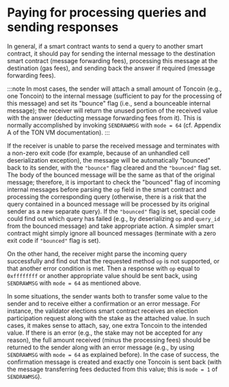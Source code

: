 # Paying for processing queries and sending responses

In general, if a smart contract wants to send a query to another smart contract, it should pay for sending the internal message to the destination smart contract (message forwarding fees), processing this message at the destination (gas fees), and sending back the answer if required (message forwarding fees).

:::note
In most cases, the sender will attach a small amount of Toncoin (e.g., one Toncoin) to the internal message (sufficient to pay for the processing of this message) and set its "bounce" flag (i.e., send a bounceable internal message); the receiver will return the unused portion of the received value with the answer (deducting message forwarding fees from it). This is normally accomplished by invoking `SENDRAWMSG` with `mode = 64` (cf. Appendix A of the TON VM documentation).
:::

If the receiver is unable to parse the received message and terminates with a non-zero exit code (for example, because of an unhandled cell deserialization exception), the message will be automatically "bounced" back to its sender, with the `"bounce"` flag cleared and the `"bounced"` flag set. The body of the bounced message will be the same as that of the original message; therefore, it is important to check the "bounced" flag of incoming internal messages before parsing the `op` field in the smart contract and processing the corresponding query (otherwise, there is a risk that the query contained in a bounced message will be processed by its original sender as a new separate query). If the `"bounced"` flag is set, special code could find out which query has failed (e.g., by deserializing `op` and `query_id` from the bounced message) and take appropriate action. A simpler smart contract might simply ignore all bounced messages (terminate with a zero exit code if `"bounced"` flag is set).

On the other hand, the receiver might parse the incoming query successfully and find out that the requested method `op` is not supported, or that another error condition is met. Then a response with `op` equal to `0xffffffff` or another appropriate value should be sent back, using `SENDRAWMSG` with `mode = 64` as mentioned above.

In some situations, the sender wants both to transfer some value to the sender and to receive either a confirmation or an error message. For instance, the validator elections smart contract receives an election participation request along with the stake as the attached value. In such cases, it makes sense to attach, say, one extra Toncoin to the intended value. If there is an error (e.g., the stake may not be accepted for any reason), the full amount received (minus the processing fees) should be returned to the sender along with an error message (e.g., by using `SENDRAWMSG` with `mode = 64` as explained before). In the case of success, the confirmation message is created and exactly one Toncoin is sent back (with the message transferring fees deducted from this value; this is `mode = 1` of `SENDRAWMSG`).
